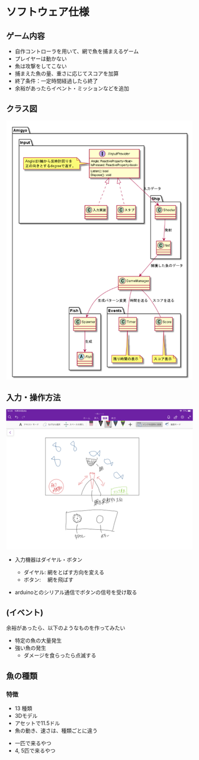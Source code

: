 # ソフトウェア仕様

## ゲーム内容
- 自作コントローラを用いて、網で魚を捕まえるゲーム
- プレイヤーは動かない
- 魚は攻撃をしてこない
- 捕まえた魚の量、重さに応じてスコアを加算
- 終了条件：一定時間経過したら終了
- 余裕があったらイベント・ミッションなどを追加

## クラス図
![](./resources/Amigyo-class.png)

## 入力・操作方法

![](./resources/input.png)

- 入力機器はダイヤル・ボタン
    - ダイヤル: 網をとばす方向を変える
    - ボタン: 　網を飛ばす

- arduinoとのシリアル通信でボタンの信号を受け取る

## (イベント)
余裕があったら、以下のようなものを作ってみたい
- 特定の魚の大量発生
- 強い魚の発生
    - ダメージを食らったら点滅する

## 魚の種類
### 特徴
- 13 種類
- 3Dモデル
- アセットで11.5ドル
- 魚の動き、速さは、種類ごとに違う

* 一匹で来るやつ
* 4, 5匹で来るやつ
